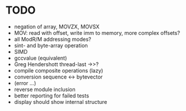 TODO
====

* negation of array, MOVZX, MOVSX
* MOV: read with offset, write imm to memory, more complex offsets?
* all ModR/M addressing modes?
* sint- and byte-array operation
* SIMD
* gccvalue (equivalent)
* Greg Hendershott thread-last ->>?
* compile composite operations (lazy)
* conversion sequence <-> bytevector
* (error ...)
* reverse module inclusion
* better reporting for failed tests
* display should show internal structure
